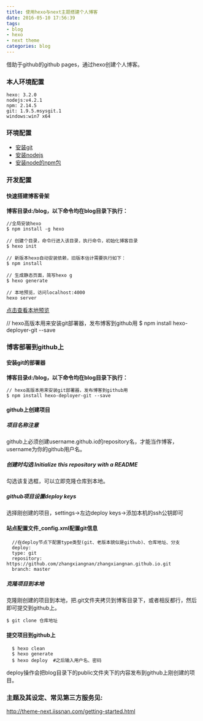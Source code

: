 ```yaml
---
title: 使用hexo与next主题搭建个人博客
date: 2016-05-10 17:56:39
tags:
- blog
- hexo
- next theme
categories: blog
---
```


借助于github的github pages，通过hexo创建个人博客。

### 本人环境配置
    hexo: 3.2.0
    nodejs:v4.2.1
    npm: 2.14.5
    git: 1.9.5.msysgit.1
    windows:win7 x64


### 环境配置
* [安装git](https://git-scm.com/book/zh/v2/%E8%B5%B7%E6%AD%A5-%E5%AE%89%E8%A3%85-Git)
* [安装nodejs](https://nodejs.org/en/download/)
* [安装node的npm包](https://github.com/nodejs-tw/nodejs-wiki-book/blob/master/zh-tw/node_npm.rst)

### 开发配置
#### 快速搭建博客骨架  
**博客目录d:/blog，以下命令均在blog目录下执行：**

    //全局安装hexo
    $ npm install -g hexo

    // 创建个目录，命令行进入该目录，执行命令，初始化博客目录
    $ hexo init

    // 新版本hexo自动安装依赖，旧版本估计需要执行如下：
    $ npm install

    // 生成静态页面，简写hexo g
    $ hexo generate

    // 本地预览，访问localhost:4000
    hexo server

[点击查看本地预览](http://localhost:4000)



// hexo高版本用来安装git部署器，发布博客到github用
$ npm install hexo-deployer-git --save


### 博客部署到github上
#### 安装git的部署器
**博客目录d:/blog，以下命令均在blog目录下执行：**

    // hexo高版本用来安装git部署器，发布博客到github用
    $ npm install hexo-deployer-git --save


#### github上创建项目
  ##### 项目名称注意
  github上必须创建username.github.io的repository名，才能当作博客，username为你的github用户名。

  ##### 创建时勾选 Initialize this repository with a README
  勾选该复选框，可以立即克隆仓库到本地。

  ##### github项目设置deploy keys
  选择刚创建的项目，settings->左边deploy keys->添加本机的ssh公钥即可

  #### 站点配置文件_config.xml配置git信息
      //在deploy节点下配置type类型(git、老版本貌似是github)、仓库地址、分支
      deploy:
      type: git
      repository: https://github.com/zhangxiangnan/zhangxiangnan.github.io.git
      branch: master

  ##### 克隆项目到本地
  克隆刚创建的项目到本地，把.git文件夹拷贝到博客目录下，或者相反都行，然后即可提交到github上。

    $ git clone 仓库地址

  #### 提交项目到github上
      $ hexo clean
      $ hexo generate
      $ hexo deploy  #之后输入用户名、密码

  deploy操作会把blog目录下的public文件夹下的内容发布到github上刚创建的项目。

  ### 主题及其设定、常见第三方服务见:
  http://theme-next.iissnan.com/getting-started.html
